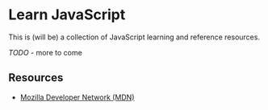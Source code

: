 # Learn JavaScript

This is (will be) a collection of JavaScript learning and reference resources.

_TODO_ - more to come

## Resources

- [Mozilla Developer Network (MDN)](https://developer.mozilla.org/en-US/docs/Web/JavaScript)
